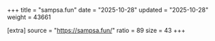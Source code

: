 +++
title = "sampsa.fun"
date = "2025-10-28"
updated = "2025-10-28"
weight = 43661

[extra]
source = "https://sampsa.fun/"
ratio = 89
size = 43
+++
